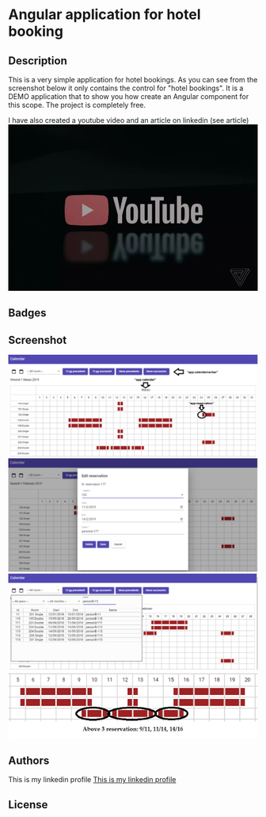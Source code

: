 # Angular application for hotel booking

## Description

This is a very simple application for hotel bookings. As you can see from the screenshot below it only contains the control for "hotel bookings". It is a DEMO application that to show you how create an Angular component for this scope. The project is completely free.

I have also created a youtube video and an article on linkedin (see article)
[![Watch the video](/screenshot/youtubeplay.jpg)](https://youtu.be/jBD-GVgJRM4)

## Badges

## Screenshot

![hotelbooking1](/screenshot/image1.png)
![hotelbooking2](/screenshot/image2.png)
![hotelbooking3](/screenshot/image3.png)
![hotelbooking4](/screenshot/image4.png)

## Authors

This is my linkedin profile
[This is my linkedin profile](https://www.linkedin.com/in/stefano-marchisio-88b5803a/)


## License
